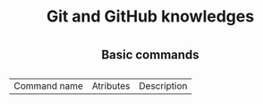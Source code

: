 
<h1 align = "center"> Git and GitHub knowledges<h1>

<h2 align = "center" color = #10454F> Basic commands <h2>
<h3>
    <table> 
        <tr>
            <td> Command name </td>
            <td> Atributes </td>
            <td> Description </td>
        </tr>
    </table>
</h3>
